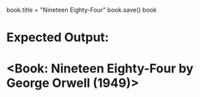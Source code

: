 book.title = "Nineteen Eighty-Four"
book.save()
book
# Expected Output:
# <Book: Nineteen Eighty-Four by George Orwell (1949)>